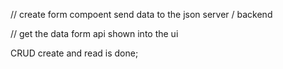 // create form compoent send data to the json server / backend

// get the data form api shown into the ui 

CRUD create and read is done;